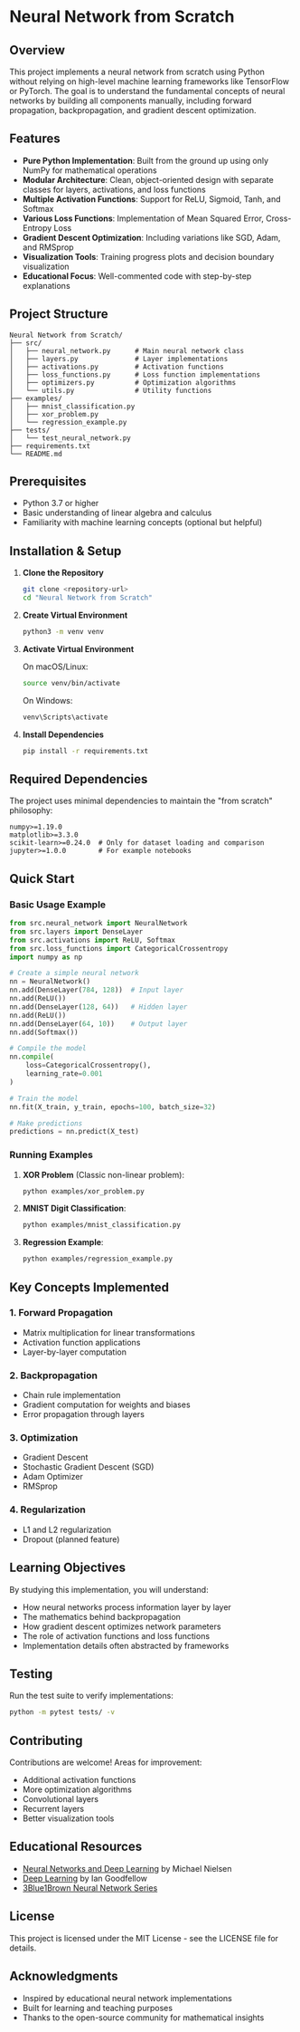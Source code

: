 # Neural Network from Scratch

## Overview

This project implements a neural network from scratch using Python without relying on high-level machine learning frameworks like TensorFlow or PyTorch. The goal is to understand the fundamental concepts of neural networks by building all components manually, including forward propagation, backpropagation, and gradient descent optimization.

## Features

- **Pure Python Implementation**: Built from the ground up using only NumPy for mathematical operations
- **Modular Architecture**: Clean, object-oriented design with separate classes for layers, activations, and loss functions
- **Multiple Activation Functions**: Support for ReLU, Sigmoid, Tanh, and Softmax
- **Various Loss Functions**: Implementation of Mean Squared Error, Cross-Entropy Loss
- **Gradient Descent Optimization**: Including variations like SGD, Adam, and RMSprop
- **Visualization Tools**: Training progress plots and decision boundary visualization
- **Educational Focus**: Well-commented code with step-by-step explanations

## Project Structure

```
Neural Network from Scratch/
├── src/
│   ├── neural_network.py      # Main neural network class
│   ├── layers.py              # Layer implementations
│   ├── activations.py         # Activation functions
│   ├── loss_functions.py      # Loss function implementations
│   ├── optimizers.py          # Optimization algorithms
│   └── utils.py               # Utility functions
├── examples/
│   ├── mnist_classification.py
│   ├── xor_problem.py
│   └── regression_example.py
├── tests/
│   └── test_neural_network.py
├── requirements.txt
└── README.md
```

## Prerequisites

- Python 3.7 or higher
- Basic understanding of linear algebra and calculus
- Familiarity with machine learning concepts (optional but helpful)

## Installation & Setup

1. **Clone the Repository**
   ```bash
   git clone <repository-url>
   cd "Neural Network from Scratch"
   ```

2. **Create Virtual Environment**
   ```bash
   python3 -m venv venv
   ```

3. **Activate Virtual Environment**
   
   On macOS/Linux:
   ```bash
   source venv/bin/activate
   ```
   
   On Windows:
   ```bash
   venv\Scripts\activate
   ```

4. **Install Dependencies**
   ```bash
   pip install -r requirements.txt
   ```

## Required Dependencies

The project uses minimal dependencies to maintain the "from scratch" philosophy:

```
numpy>=1.19.0
matplotlib>=3.3.0
scikit-learn>=0.24.0  # Only for dataset loading and comparison
jupyter>=1.0.0        # For example notebooks
```

## Quick Start

### Basic Usage Example

```python
from src.neural_network import NeuralNetwork
from src.layers import DenseLayer
from src.activations import ReLU, Softmax
from src.loss_functions import CategoricalCrossentropy
import numpy as np

# Create a simple neural network
nn = NeuralNetwork()
nn.add(DenseLayer(784, 128))  # Input layer
nn.add(ReLU())
nn.add(DenseLayer(128, 64))   # Hidden layer
nn.add(ReLU())
nn.add(DenseLayer(64, 10))    # Output layer
nn.add(Softmax())

# Compile the model
nn.compile(
    loss=CategoricalCrossentropy(),
    learning_rate=0.001
)

# Train the model
nn.fit(X_train, y_train, epochs=100, batch_size=32)

# Make predictions
predictions = nn.predict(X_test)
```

### Running Examples

1. **XOR Problem** (Classic non-linear problem):
   ```bash
   python examples/xor_problem.py
   ```

2. **MNIST Digit Classification**:
   ```bash
   python examples/mnist_classification.py
   ```

3. **Regression Example**:
   ```bash
   python examples/regression_example.py
   ```

## Key Concepts Implemented

### 1. Forward Propagation
- Matrix multiplication for linear transformations
- Activation function applications
- Layer-by-layer computation

### 2. Backpropagation
- Chain rule implementation
- Gradient computation for weights and biases
- Error propagation through layers

### 3. Optimization
- Gradient Descent
- Stochastic Gradient Descent (SGD)
- Adam Optimizer
- RMSprop

### 4. Regularization
- L1 and L2 regularization
- Dropout (planned feature)

## Learning Objectives

By studying this implementation, you will understand:

- How neural networks process information layer by layer
- The mathematics behind backpropagation
- How gradient descent optimizes network parameters
- The role of activation functions and loss functions
- Implementation details often abstracted by frameworks

## Testing

Run the test suite to verify implementations:

```bash
python -m pytest tests/ -v
```

## Contributing

Contributions are welcome! Areas for improvement:

- Additional activation functions
- More optimization algorithms
- Convolutional layers
- Recurrent layers
- Better visualization tools

## Educational Resources

- [Neural Networks and Deep Learning](http://neuralnetworksanddeeplearning.com/) by Michael Nielsen
- [Deep Learning](https://www.deeplearningbook.org/) by Ian Goodfellow
- [3Blue1Brown Neural Network Series](https://www.youtube.com/playlist?list=PLZHQObOWTQDNU6R1_67000Dx_ZCJB-3pi)

## License

This project is licensed under the MIT License - see the LICENSE file for details.

## Acknowledgments

- Inspired by educational neural network implementations
- Built for learning and teaching purposes
- Thanks to the open-source community for mathematical insights
